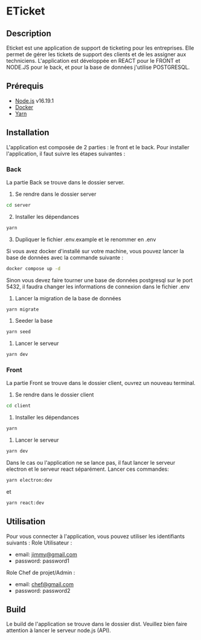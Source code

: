 # ETicket

## Description
Eticket est une application de support de ticketing pour les entreprises. Elle permet de gérer les tickets de support des clients et de les assigner aux techniciens.
L'application est développée en REACT pour le FRONT et NODE.JS pour le back, et pour la base de données j'utilise POSTGRESQL.


## Prérequis
- [Node.js](https://nodejs.org/en/) v16.19.1
- [Docker](https://www.docker.com/)
- [Yarn](https://yarnpkg.com/)

## Installation
L'application est composée de 2 parties : le front et le back. 
Pour installer l'application, il faut suivre les étapes suivantes :

### Back
La partie Back se trouve dans le dossier server.

1. Se rendre dans le dossier server
```bash
cd server
```
2. Installer les dépendances
```bash
yarn
```
3. Dupliquer le fichier .env.example et le renommer en .env

Si vous avez docker d'installé sur votre machine, vous pouvez lancer la base de données avec la commande suivante :
```bash
docker compose up -d
```
Sinon vous devez faire tourner une base de données postgresql sur le port 5432, il faudra changer les informations de connexion dans le fichier .env

1. Lancer la migration de la base de données
```bash
yarn migrate
```

1. Seeder la base
```bash
yarn seed
```

1. Lancer le serveur
```bash
yarn dev
```

### Front
La partie Front se trouve dans le dossier client, ouvrez un nouveau terminal.

1. Se rendre dans le dossier client
```bash
cd client
```

1. Installer les dépendances
```bash
yarn
```

1. Lancer le serveur
```bash
yarn dev
```

Dans le cas ou l'application ne se lance pas, il faut lancer le serveur electron et le serveur react séparément.
Lancer ces commandes:
```bash
yarn electron:dev
```
et 
```bash
yarn react:dev
```

## Utilisation
Pour vous connecter à l'application, vous pouvez utiliser les identifiants suivants :
Role Utilisateur :
- email: jimmy@gmail.com
- password: password1

Role Chef de projet/Admin :
- email: chef@gmail.com
- password: password2

## Build
Le build de l'application se trouve dans le dossier dist.
Veuillez bien faire attention à lancer le serveur node.js (API).






